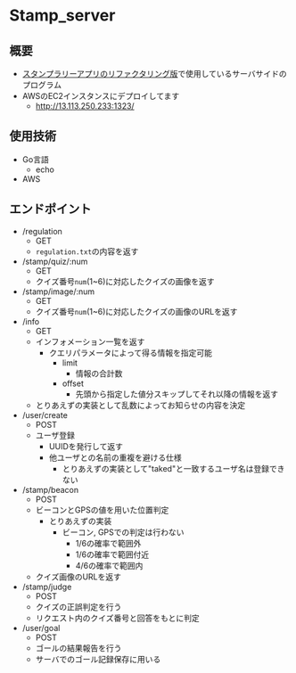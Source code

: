 # Stamp_server

## 概要

- [スタンプラリーアプリのリファクタリング版](https://github.com/taked137/Stamp_remake)で使用しているサーバサイドのプログラム
- AWSのEC2インスタンスにデプロイしてます
  - http://13.113.250.233:1323/

## 使用技術

- Go言語
  - echo
- AWS

## エンドポイント

- /regulation
  - GET
  - `regulation.txt`の内容を返す
- /stamp/quiz/:num
  - GET
  - クイズ番号`num`(1~6)に対応したクイズの画像を返す
- /stamp/image/:num
  - GET
  - クイズ番号`num`(1~6)に対応したクイズの画像のURLを返す
- /info
  - GET
  - インフォメーション一覧を返す
    - クエリパラメータによって得る情報を指定可能
      - limit
        - 情報の合計数
      - offset
        - 先頭から指定した値分スキップしてそれ以降の情報を返す
  - とりあえずの実装として乱数によってお知らせの内容を決定
- /user/create
  - POST
  - ユーザ登録
    - UUIDを発行して返す
    - 他ユーザとの名前の重複を避ける仕様
      - とりあえずの実装として"taked"と一致するユーザ名は登録できない
- /stamp/beacon
  - POST
  - ビーコンとGPSの値を用いた位置判定
    - とりあえずの実装
      - ビーコン, GPSでの判定は行わない
        - 1/6の確率で範囲外
        - 1/6の確率で範囲付近
        - 4/6の確率で範囲内
  - クイズ画像のURLを返す
- /stamp/judge
  - POST
  - クイズの正誤判定を行う
  - リクエスト内のクイズ番号と回答をもとに判定
- /user/goal
  - POST
  - ゴールの結果報告を行う
  - サーバでのゴール記録保存に用いる
